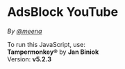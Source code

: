 # **AdsBlock YouTube**

_By [@meena](#)_  

To run this JavaScript, use:  
**Tampermonkey®** by **Jan Biniok**  
Version: **v5.2.3**
